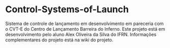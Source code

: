 # Control-Systems-of-Launch
Sistema de controle de lançamento em desenvolvimento em pareceria com o CVT-E do Centro de Lançamento Barreira do Inferno.
Este projeto está em desenvolvimento pelo aluno Alex Oliveira da Silva do IFRN. Informações complementares do projeto está na wiki do projeto.
